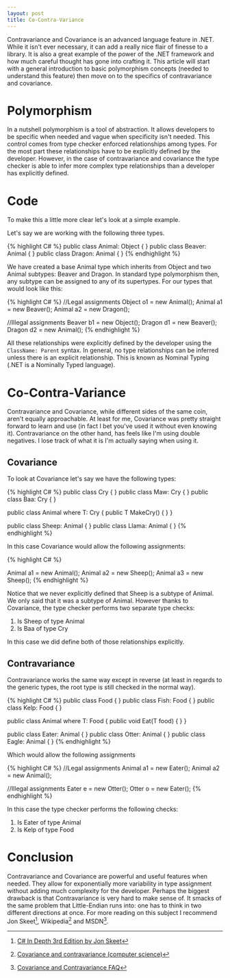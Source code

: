 ```yaml
---
layout: post
title: Co-Contra-Variance
---
```

Contravariance and Covariance is an advanced language feature in .NET. While it isn't ever necessary, it can add a really nice flair of finesse to a library. It is also a great example of the power of the .NET framework and how much careful thought has gone into crafting it. This article will start with a general introduction to basic polymorphism concepts (needed to understand this feature) then move on to the specifics of contravariance and covariance.

# Polymorphism #

In a nutshell polymorphism is a tool of abstraction. It allows developers to be specific when needed and vague when specificity isn't needed. This control comes from type checker enforced relationships among types. For the most part these relationships have to be explicitly defined by the developer. However, in the case of contravariance and covariance the type checker is able to infer more complex type relationships than a developer has explicitly defined.

# Code #
To make this a little more clear let's look at a simple example.

Let's say we are working with the following three types.

{% highlight C# %}
public class Animal: Object { }
public class Beaver: Animal { }
public class Dragon: Animal { }
{% endhighlight %}

We have created a base Animal type which inherits from Object and two Animal subtypes: Beaver and Dragon. In standard type polymorphism then, any subtype can be assigned to any of its supertypes. For our types that would look like this:

{% highlight C# %}
//Legal assignments
Object o1 = new Animal();
Animal a1 = new Beaver();
Animal a2 = new Dragon();

//Illegal assignments
Beaver b1 = new Object();
Dragon d1 = new Beaver();
Dragon d2 = new Animal();
{% endhighlight %}

All these relationships were explicitly defined by the developer using the `ClassName: Parent` syntax. In general, no type relationships can be inferred unless there is an explicit relationship. This is known as Nominal Typing (.NET is a Nominally Typed language).

# Co-Contra-Variance #
Contravariance and Covariance, while different sides of the same coin, aren't equally approachable. At least for me, Covariance was pretty straight forward to learn and use (in fact I bet you've used it without even knowing it). Contravariance on the other hand, has feels like I'm using double negatives. I lose track of what it is I'm actually saying when using it.

## Covariance ##

To look at Covariance let's say we have the following types:

{% highlight C# %}
public class Cry { }
public class Maw: Cry { }
public class Baa: Cry { }

public class Animal<out T> where T: Cry
{
  public T MakeCry() { }
}

public class Sheep: Animal<Baa> { }
public class Llama: Animal<Maw> { }
{% endhighlight %}

In this case Covariance would allow the following assignments:

{% highlight C# %}

Animal<Cry> a1 = new Animal<Baa>();
Animal<Cry> a2 = new Sheep();
Animal<Baa> a3 = new Sheep();
{% endhighlight %}

Notice that we never explicitly defined that Sheep is a subtype of Animal<Cry>. We only said that it was a subtype of Animal<Baa>. However thanks to Covariance, the type checker performs two separate type checks:

1. Is Sheep of type Animal
2. Is Baa of type Cry

In this case we did define both of those relationships explicitly.

## Contravariance ##

Contravariance works the same way except in reverse (at least in regards to the generic types, the root type is still checked in the normal way).

{% highlight C# %}
public class Food { }
public class Fish: Food { } 
public class Kelp: Food { }

public class Animal<in T> where T: Food
{
  public void Eat(T food) { }
}

public class Eater: Animal<Food> { }
public class Otter: Animal<Kelp> { }
public class Eagle: Animal<Fish> { }
{% endhighlight %}

Which would allow the following assignments

{% highlight C# %}
//Legal assignments
Animal<Kelp> a1 = new Eater();
Animal<Fish> a2 = new Animal<Food>();

//Illegal assignments
Eater e = new Otter();
Otter o = new Eater();
{% endhighlight %}

In this case the type checker performs the following checks:

1. Is Eater of type Animal
2. Is Kelp of type Food

# Conclusion #
Contravariance and Covariance are powerful and useful features when needed. They allow for exponentially more variability in type assignment without adding much complexity for the developer. Perhaps the biggest drawback is that Contravariance is very hard to make sense of. It smacks of the same problem that Little-Endian runs into: one has to think in two different directions at once. For more reading on this subject I recommend Jon Skeet[^1], Wikipedia[^2] and MSDN[^3].

[^1]:[C# In Depth 3rd Edition by Jon Skeet](http://www.amazon.com/Depth-3rd-Edition-Jon-Skeet/dp/161729134X)
[^2]:[Covariance and contravariance (computer science)](http://en.wikipedia.org/wiki/Covariance_and_contravariance_(computer_science))
[^3]:[Covariance and Contravariance FAQ](http://blogs.msdn.com/b/csharpfaq/archive/2010/02/16/covariance-and-contravariance-faq.aspx)
